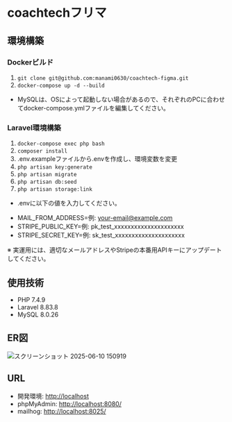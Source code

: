 # coachtechフリマ

## 環境構築

### Dockerビルド
1. `git clone git@github.com:manami0630/coachtech-figma.git`
2. `docker-compose up -d --build`

* MySQLは、OSによって起動しない場合があるので、それぞれのPCに合わせてdocker-compose.ymlファイルを編集してください。

### Laravel環境構築
1. `docker-compose exec php bash`
2. `composer install`
3. .env.exampleファイルから.envを作成し、環境変数を変更
4. `php artisan key:generate`
5. `php artisan migrate`
6. `php artisan db:seed`
7. `php artisan storage:link`

* .envに以下の値を入力してください。
- MAIL_FROM_ADDRESS=例: your-email@example.com
- STRIPE_PUBLIC_KEY=例: pk_test_xxxxxxxxxxxxxxxxxxxxx
- STRIPE_SECRET_KEY=例: sk_test_xxxxxxxxxxxxxxxxxxxxx
  
※ 実運用には、適切なメールアドレスやStripeの本番用APIキーにアップデートしてください。

## 使用技術
- PHP 7.4.9
- Laravel 8.83.8
- MySQL 8.0.26

## ER図
![スクリーンショット 2025-06-10 150919](https://github.com/user-attachments/assets/c1ddc759-74d6-41e0-9596-a7e80913a37c)


## URL
- 開発環境: [http://localhost](http://localhost)
- phpMyAdmin: [http://localhost:8080/](http://localhost:8080/)
- mailhog:  [http://localhost:8025/](http://localhost:8025/)

